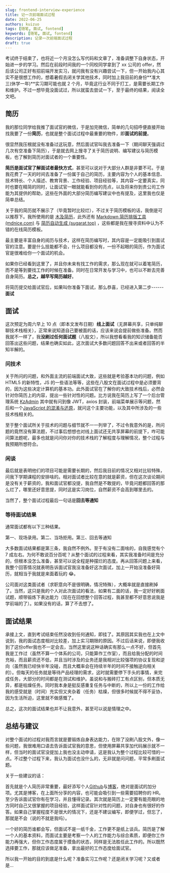 ```yaml
---
slug: frontend-interview-experience
title: 记一次前端面试过程
date: 2022-06-25
authors: kuizuo
tags: [随笔, 面试, fontend]
keywords: [随笔, 面试, fontend]
description: 记录一次前端面试过程
draft: true
---
```


考试终于结束了，也将近一个月没怎么写代码和文章了，准备调整下自身状态，开始进一步的学习。然后在前段时间我的一个同校同学拿到了 xx 公司的 offer，然后该公司正好有招前端开发实习，就问我有没有兴趣尝试一下，但一开始我内心其实不是很想工作的，想着暑假去闭关学其他技术，同时加上我目前的身份**准大三(休学一年)**实习期可能也就 2 个月，毕竟这行业不同于打工，是需要长期工作和维护。不过一想毕竟没面试过，所以就蛮去尝试一下，至于最终的结果，阅读全文吧。

<!-- truncate -->

## 简历

我的那位同学给我推了面试官的微信，于是加完微信，简单的几句招呼便直接开始找我要了一份**简历**，也就是整个面试过程中最重要的物件，即**面试的前提**。

很显然我压根就没有准备过这玩意，然后面试官叫我去准备一下（期间聊天强调过几次有空准备下简历），于是就去网上搜寻了关于简历说明、编写建议与简历模板，也了解到简历对面试者的一个重要性。

**简历是面试官了解面试者最快方式**，甚至可以说对于大部分人群是非要不可。于是我花费了一天的时间去准备了一份属于自己的简历，主要内容为个人的基本信息、技术特长、个人描述、教育背景、工作经验、项目经验等，其内容一定要真实，同时也要在精简的同时，让面试官一眼就能看到你的亮点，以及将来你到贵公司工作能为其提供的帮助，这些在外面的大部分简历编写建议中也有提及，这里我也仅是简单总结。

关于我的简历就不展示了（毕竟暂时比较烂），不过关于简历模板的话，我倒是可以推荐下。我所使用的是 [木及简历](https://www.mujicv.com/)，此外还有 [Markdown 简历排版工具 (mdnice.com)](https://resume.mdnice.com/) 与 [简历自动生成 (sugarat.top)](https://resume.sugarat.top/) ，这些都是我在搜寻资料中认为不错的在线简历模板。

最主要是丰富自身的阅历与技术，这样在简历编写时，其内容是一定能吸引到面试官的注意。要是什么技能都不会，什么项目都没有，一份不起眼的简历，作为面试官是很难给你一个面试的机会。

如果你已经看到这里了，并且你未来有找工作的需求，那么现在就可以着笔简历，而不是等到要找工作的时候在准备。同时在日常开发与学习中，也可以不断去完善自身简历。**总之，越早写简历越好**。

将简历提交给面试官后，如果叫你准备下面试，那么恭喜，已经进入第二步------**面试**

## 面试

这次预定为周六早上 10 点（即本文发布日期）**线上面试**（无屏幕共享，只单纯聊聊技术栈相关），正常来说知道自己要被面的话，应该来说会提前做些准备。然而我就不一样了，我**没刷过任何面试题**（八股文），所以我想看看我的知识储备能否回答出这些问题，结果也确实如此，这次面试大多数问题回答不出来或者回答的半知半解的。

### 问技术

关于所问的问题，和外面主流的前端面试大致，这些就是考验基本功的问题，例如 HTML5 的新特性，JS 的一些语法等等，这些在八股文在面试过程中是必须要背的，因为这些决定计算机的基本功。此外面试官在了解你的大致技术栈后，必然会针对你简历上的内容，提出一些针对性的问题。比方说我在简历上写了一个后台管理系统 [KzAdmin](https://admin.kuizuo.cn) 其中就有问到像 JWT，axios 封装，前端菜单展示等问题，然后和一个[JavaScript 的混淆与还原](https://deobfuscator.kuizuo.cn/)，就问这个主要功能，以及其中所涉及的一些技术栈相关的。

至于整个面试所关于技术的问题与细节就不一一列举了，不过令我意外的是，所问题的竟然没有算法题，不过事后想想也对线上面试还无共享屏幕的前提下，咋可能问算法题呢，最多也就是问问你对你的技术栈的了解程度与理解情况，整个过程与我预期所想符合。

### 闲谈

最后就是表明他们的项目可能是需要长期的，然后我目前的情况又相对比较特殊，问我下学期课程的安排啥的。相对面试者比较在意的就是薪资，但在这次谈论期间是没有关于薪资的，我和面试官都没提，我自然是不敢提的，毕竟问题都回答的那么烂了，哪里还好意思提，同时这是实习岗位，自然薪资不会高到哪里去的。

当然了，整个面试过程最后一句话是**回去等通知**

### 等待面试结果

通常面试都有以下三种结果。

第一、现场录用。第二、当场拒用。第三、回去等通知

大多数面试结果都是第三条，我自然不例外。至于有没有二面啥的，自我感觉有个 7 成左右。为何不敢说百分百呢？从整个面试的过程来看，其实我准备时间是充分的，但根本没怎么准备，甚至可以说全程是种摆烂的态度。再从回答问题上来看，我整个回答情况就表明告诉面试官我没准备好这次面试，加上一开始没准备好简历，就相当于我就是来面着玩的 😂。

公司面对这类面试者（求职意向不是很明确，情况特殊），大概率就是直接刷掉了。当然，这只是我的个人对此次面试的看法，如果有二面的话，我一定好好刷面试题，顺带锻炼下表达能力（现在在回想整个回答过程，我甚至都不好意思说我是学前端的了）。如果没有的话，算了不去想了。

## 面试结果

承接上文，直到考试结束任然没收到任何通知，即挂了。其原因其实我也在上文中说到，我的面试态度相对比较差，加上实习期限的原因。不过后话来说，即便我收到了这份offer我也不一定会去，当然这里说这种话确实有那么一点不好，但首先我是工作过（虽然不算一个体系的公司，只能算作工作室），而且给我分配的时间充裕，而且薪资还不低，并且当时涉及的业务还是我相对比较强项的协议复现和逆向（虽然我已经快半年没碰，而且大概率会在持续半年的时间不接触逆向相关的）。但每天的任务就是等待产品经理的需求，这时就需要停下手头的事情，来完成任务，大部分的时间都是在测试和维护。虽说和与搬砖打工有点区别，但本质无异，都是枯燥任务。同时我本身是挺反感重复任务与中断的，所以上一份的工作给我的感受就是（时间）充实但又夹杂着（任务）枯燥，但很多时候就不得不妥协，因为生活所迫，这里就不做感慨了。

总之，这次的面试结果也并不让我意外，甚至可以说是情理之中。

## 总结与建议

对整个面试的过程对我而言就是要锻炼自身表达能力，在除了没刷八股文外，像一些问题，我很难用口语去告诉面试官我的意思，但使用屏幕共享加代码展示就不一样，但当时的面试官没提加上我也没主动申请，这是我认为整个过程比较可惜的一点。不过整个过程下来，我认为面试也没什么的，无非就是问问题，平常多刷面试题。

关于一些建议的话：

首先就是个人简历非常重要，最好添写个人[Github](https://github.com/)与[博客](https://bennett.hi-motor.site)，绝对是面试的加分项。尤其是博客，在上面所分享的内容，也可能会吸引到一些需要招聘你的 HR。至少告诉面试官你有在学习，并且懂得记录。其次就是简历上一定要有能亮眼的地方同时自己又很掌握的项目经验，这样面试官针对性的问题，对自身也有很好的作答。如果自己掌握程度不是很大的情况下，还是不建议编写，即便学过，但忘了，那就是不会（说的不就是我吗）。

一个好的简历谁都会写，但面试不是一纸千金，工作更不是纸上谈兵。简历是了解一个人的基本资料，而面试主要是考察一个人的工作能力与综合素质，即便你工作能力再强大，但你工作态度属于摸鱼的状态，同样是无法胜任此工作的。所以既然选择要工作，那就应该做足准备，拿出最好的工作态度给面试官。

所以我一开始的目的到底是什么呢？准备实习工作呢？还是闭关学习呢？又或者是...
